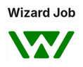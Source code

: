 <div align="center">
    <h1> Wizard Job </h1>
    <img src="Logotype.svg" height="75"/>
</div>

<div align="left">

</div>